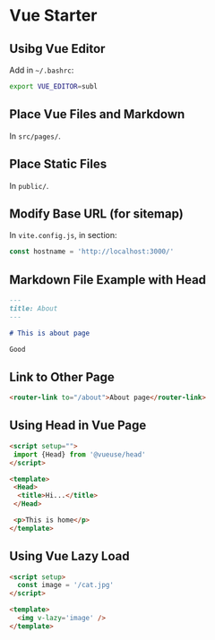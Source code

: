 # Vue Starter 

## Usibg Vue Editor

Add in `~/.bashrc`:

```bash
export VUE_EDITOR=subl
```

## Place Vue Files and Markdown

In `src/pages/`.

## Place Static Files

In `public/`.

## Modify Base URL (for sitemap)

In `vite.config.js`, in section:

```javascript
const hostname = 'http://localhost:3000/'
```

## Markdown File Example with Head

```markdown
---
title: About
---

# This is about page

Good
```

## Link to Other Page

```html
<router-link to="/about">About page</router-link>
```

## Using Head in Vue Page

```html
<script setup="">
 import {Head} from '@vueuse/head'
</script>

<template>
 <Head>
  <title>Hi...</title>
 </Head>

 <p>This is home</p>
</template>
```

## Using Vue Lazy Load

```html
<script setup>
  const image = '/cat.jpg'
</script>

<template>
  <img v-lazy='image' />
</template>
```
